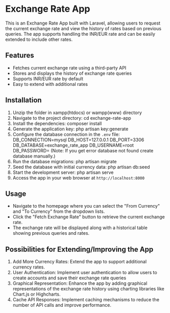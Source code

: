 # Exchange Rate App

This is an Exchange Rate App built with Laravel, allowing users to request the current exchange rate and view the history of rates based on previous queries. The app supports handling the INR/EUR rate and can be easily extended to include other rates.

## Features

- Fetches current exchange rate using a third-party API
- Stores and displays the history of exchange rate queries
- Supports INR/EUR rate by default
- Easy to extend with additional rates

## Installation

1. Unzip the folder in xampp(htdocs) or wampp(www) directory
2. Navigate to the project directory:
	cd exchange-rate-app
3. Install the dependencies:
	composer install
4. Generate the application key:
	php artisan key:generate
5. Configure the database connection in the `.env` file:
	DB_CONNECTION=mysql
	DB_HOST=127.0.0.1
	DB_PORT=3306
	DB_DATABASE=exchange_rate_app
	DB_USERNAME=root
	DB_PASSWORD=
	(Note: If you get error database not found create database manually.)
6. Run the database migrations:
	php artisan migrate
7. Seed the database with initial currency data:
	php artisan db:seed
8. Start the development server:
	php artisan serve
9. Access the app in your web browser at `http://localhost:8000`

## Usage

- Navigate to the homepage where you can select the "From Currency" and "To Currency" from the dropdown lists.
- Click the "Fetch Exchange Rate" button to retrieve the current exchange rate.
- The exchange rate will be displayed along with a historical table showing previous queries and rates.

## Possibilities for Extending/Improving the App

1. Add More Currency Rates: Extend the app to support additional currency rates.
2. User Authentication: Implement user authentication to allow users to create accounts and save their exchange rate queries
3. Graphical Representation: Enhance the app by adding graphical representations of the exchange rate history using charting libraries like Chart.js or Highcharts.
4. Cache API Responses: Implement caching mechanisms to reduce the number of API calls and improve performance.
